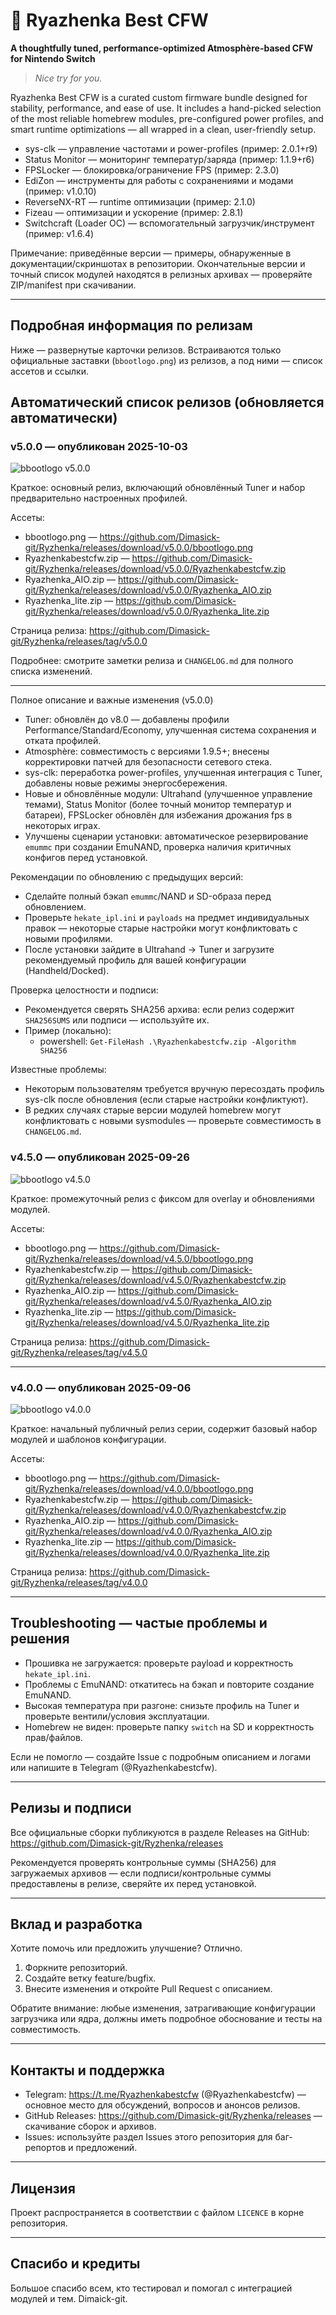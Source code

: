 # 🥛 Ryazhenka Best CFW  
**A thoughtfully tuned, performance-optimized Atmosphère-based CFW for Nintendo Switch**

> *Nice try for you.*

Ryazhenka Best CFW is a curated custom firmware bundle designed for stability, performance, and ease of use. It includes a hand-picked selection of the most reliable homebrew modules, pre-configured power profiles, and smart runtime optimizations — all wrapped in a clean, user-friendly setup.


- sys-clk — управление частотами и power-profiles (пример: 2.0.1+r9)
- Status Monitor — мониторинг температур/заряда (пример: 1.1.9+r6)
- FPSLocker — блокировка/ограничение FPS (пример: 2.3.0)
- EdiZon — инструменты для работы с сохранениями и модами (пример: v1.0.10)
- ReverseNX-RT — runtime оптимизации (пример: 2.1.0)
- Fizeau — оптимизации и ускорение (пример: 2.8.1)
- Switchcraft (Loader OC) — вспомогательный загрузчик/инструмент (пример: v1.6.4)

Примечание: приведённые версии — примеры, обнаруженные в документации/скриншотах в репозитории. Окончательные версии и точный список модулей находятся в релизных архивах — проверяйте ZIP/manifest при скачивании.

---

## Подробная информация по релизам

Ниже — развернутые карточки релизов. Встраиваются только официальные заставки (`bbootlogo.png`) из релизов, а под ними — список ассетов и ссылки.

## Автоматический список релизов (обновляется автоматически)

<!-- RELEASES_START -->
<!-- RELEASES_END -->

<!-- end of automated block -->

### v5.0.0 — опубликован 2025-10-03
![bbootlogo v5.0.0](https://github.com/Dimasick-git/Ryzhenka/releases/download/v5.0.0/bbootlogo.png)

Краткое: основный релиз, включающий обновлённый Tuner и набор предварительно настроенных профилей.

Ассеты:
- bbootlogo.png — https://github.com/Dimasick-git/Ryzhenka/releases/download/v5.0.0/bbootlogo.png
- Ryazhenkabestcfw.zip — https://github.com/Dimasick-git/Ryzhenka/releases/download/v5.0.0/Ryazhenkabestcfw.zip
- Ryazhenka_AIO.zip — https://github.com/Dimasick-git/Ryzhenka/releases/download/v5.0.0/Ryazhenka_AIO.zip
- Ryazhenka_lite.zip — https://github.com/Dimasick-git/Ryzhenka/releases/download/v5.0.0/Ryazhenka_lite.zip

Страница релиза: https://github.com/Dimasick-git/Ryzhenka/releases/tag/v5.0.0

Подробнее: смотрите заметки релиза и `CHANGELOG.md` для полного списка изменений.

---

Полное описание и важные изменения (v5.0.0)
- Tuner: обновлён до v8.0 — добавлены профили Performance/Standard/Economy, улучшенная система сохранения и отката профилей.
- Atmosphère: совместимость с версиями 1.9.5+; внесены корректировки патчей для безопасности сетевого стека.
- sys-clk: переработка power-profiles, улучшенная интеграция с Tuner, добавлены новые режимы энергосбережения.
- Новые и обновлённые модули: Ultrahand (улучшенное управление темами), Status Monitor (более точный монитор температур и батареи), FPSLocker обновлён для избежания дрожания fps в некоторых играх.
- Улучшены сценарии установки: автоматическое резервирование `emummc` при создании EmuNAND, проверка наличия критичных конфигов перед установкой.

Рекомендации по обновлению с предыдущих версий:
- Сделайте полный бэкап `emummc`/NAND и SD-образа перед обновлением.
- Проверьте `hekate_ipl.ini` и `payloads` на предмет индивидуальных правок — некоторые старые настройки могут конфликтовать с новыми профилями.
- После установки зайдите в Ultrahand → Tuner и загрузите рекомендуемый профиль для вашей конфигурации (Handheld/Docked).

Проверка целостности и подписи:
- Рекомендуется сверять SHA256 архива: если релиз содержит `SHA256SUMS` или подписи — используйте их.
- Пример (локально):
	- powershell: `Get-FileHash .\Ryazhenkabestcfw.zip -Algorithm SHA256`

Известные проблемы:
- Некоторым пользователям требуется вручную пересоздать профиль sys-clk после обновления (если старые настройки конфликтуют).
- В редких случаях старые версии модулей homebrew могут конфликтовать с новыми sysmodules — проверьте совместимость в `CHANGELOG.md`.


### v4.5.0 — опубликован 2025-09-26
![bbootlogo v4.5.0](https://github.com/Dimasick-git/Ryzhenka/releases/download/v4.5.0/bbootlogo.png)

Краткое: промежуточный релиз с фиксом для overlay и обновлениями модулей.

Ассеты:
- bbootlogo.png — https://github.com/Dimasick-git/Ryzhenka/releases/download/v4.5.0/bbootlogo.png
- Ryazhenkabestcfw.zip — https://github.com/Dimasick-git/Ryzhenka/releases/download/v4.5.0/Ryazhenkabestcfw.zip
- Ryazhenka_AIO.zip — https://github.com/Dimasick-git/Ryzhenka/releases/download/v4.5.0/Ryazhenka_AIO.zip
- Ryazhenka_lite.zip — https://github.com/Dimasick-git/Ryzhenka/releases/download/v4.5.0/Ryazhenka_lite.zip

Страница релиза: https://github.com/Dimasick-git/Ryzhenka/releases/tag/v4.5.0

---

### v4.0.0 — опубликован 2025-09-06
![bbootlogo v4.0.0](https://github.com/Dimasick-git/Ryzhenka/releases/download/v4.0.0/bbootlogo.png)

Краткое: начальный публичный релиз серии, содержит базовый набор модулей и шаблонов конфигурации.

Ассеты:
- bbootlogo.png — https://github.com/Dimasick-git/Ryzhenka/releases/download/v4.0.0/bbootlogo.png
- Ryazhenkabestcfw.zip — https://github.com/Dimasick-git/Ryzhenka/releases/download/v4.0.0/Ryazhenkabestcfw.zip
- Ryazhenka_AIO.zip — https://github.com/Dimasick-git/Ryzhenka/releases/download/v4.0.0/Ryazhenka_AIO.zip
- Ryazhenka_lite.zip — https://github.com/Dimasick-git/Ryzhenka/releases/download/v4.0.0/Ryazhenka_lite.zip

Страница релиза: https://github.com/Dimasick-git/Ryzhenka/releases/tag/v4.0.0

---

## Troubleshooting — частые проблемы и решения

- Прошивка не загружается: проверьте payload и корректность `hekate_ipl.ini`.
- Проблемы с EmuNAND: откатитесь на бэкап и повторите создание EmuNAND.
- Высокая температура при разгоне: снизьте профиль на Tuner и проверьте вентили/условия эксплуатации.
- Homebrew не виден: проверьте папку `switch` на SD и корректность прав/файлов.

Если не помогло — создайте Issue с подробным описанием и логами или напишите в Telegram (@Ryazhenkabestcfw).

---

## Релизы и подписи

Все официальные сборки публикуются в разделе Releases на GitHub: https://github.com/Dimasick-git/Ryzhenka/releases

Рекомендуется проверять контрольные суммы (SHA256) для загружаемых архивов — если подписи/контрольные суммы предоставлены в релизе, сверяйте их перед установкой.

---

## Вклад и разработка

Хотите помочь или предложить улучшение? Отлично.

1. Форкните репозиторий.
2. Создайте ветку feature/bugfix.
3. Внесите изменения и откройте Pull Request с описанием.

Обратите внимание: любые изменения, затрагивающие конфигурации загрузчика или ядра, должны иметь подробное обоснование и тесты на совместимость.

---

## Контакты и поддержка

- Telegram: https://t.me/Ryazhenkabestcfw (@Ryazhenkabestcfw) — основное место для обсуждений, вопросов и анонсов релизов.
- GitHub Releases: https://github.com/Dimasick-git/Ryzhenka/releases — скачивание сборок и архивов.
- Issues: используйте раздел Issues этого репозитория для баг-репортов и предложений.

---

## Лицензия

Проект распространяется в соответствии с файлом `LICENCE` в корне репозитория.

---

## Спасибо и кредиты

Большое спасибо всем, кто тестировал и помогал с интеграцией модулей и тем. Dimaick-git.
